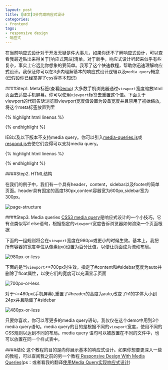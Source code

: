 ```yaml
---
layout: post
title: [译文]3步完成响应式设计
categories:
- frontend	
tags:
- responsive design
- 响应式
---
```



在当前响应式设计对于开发无疑是件大事儿，如果你还不了解响应式设计，可以查看我最近贴出来得关于[响应式网站]清单。对于新手，响应式设计听起来似乎有些复杂，事实上它远比你想象的要简单。我写了这个快速教程，帮助你迅速理解响应式设计。我保证你可以在3步内理解基本的响应式设计逻辑以及`media query`概念(已假设你已经掌握了css得基本知识)

####Step1. Meta标签(查看[Demo](http://webdesignerwall.com/demo/responsive-design/index.html))
大多数手机浏览器通过`viewport`宽度缩放html页面去适应手机屏幕。你可以使用`viewport`标签去重置这个值。下面关于viewport的代码告诉浏览器viewport宽度值设置为设备宽度并且禁用了初始缩放,将这个meta标签放置到<head>里

{% highlight html linenos %}

<meta name="viewport" content="width=device-width, initial-scale=1.0">

{% endhighlight %}

IE8以及以下版本不支持media query。你可以引入[media-queries.js](http://code.google.com/p/css3-mediaqueries-js/)或[respond.js](https://github.com/scottjehl/Respond)去使它们变得可以支持media query。

{% highlight html linenos %} 

<!--[if lt IE 9]>
	<script src="http://css3-mediaqueries-js.googlecode.com/svn/trunk/css3-mediaqueries.js"></script>
<![endif]-->

{% endhighlight %}


####Step2. HTML结构

在我们的例子中，我们有一个具有header，content，sidebar以及footer的简单页面。header具有固定的高度180px,content容器宽为600px,sidebar宽为300px。

![page-structure]({{site.IMG_PATH}}/page-structure.png)


####Step3. Media queries
[CSS3 media query](http://webdesignerwall.com/tutorials/css3-media-queries)是响应式设计的一个小技巧。它有点类似写if else语句，根据指定的`viewport`宽度告诉浏览器如何渲染一个页面根据   

下面的一组规则将会在`viewport`宽度在980px或更小的时候生效。基本上，我把所有容器的宽度单位从像素(px)设置为百分比值，以便让页面成为流动布局。


![980px-or-less]({{site.IMG_PATH}}/980px-or-less.png)

下面的是当`viewport`<=700px时生效，指定了#content和#sidebar宽度为auto并删除了float属性，以使它们的宽度可以充满显示页面

![700px-or-less]({{site.IMG_PATH}}/700px-or-less.png)

对于<=480px(手机屏幕),重置了#header的高度为auto,改变了h1的字体大小到24px并且隐藏了#sidebar

![480px-or-less]({{site.IMG_PATH}}/480px-or-less.png)


只要你喜欢，你可以写更多的media query语句。我仅仅在这个demo中用到3个media query语句。media query的目的是根据不同的`viewport`宽度，使用不同的CSS规则以达到不同的布局。media query 语句可以被放置在不同的文件中，也可以放置在同一个样式表中。

####结论
这个教程的目的是向你展示基本的响应式设计。如果你想要更深入一些的教程，可以查阅我之前的另一个教程[ Responsive Design With Media Queries](http://webdesignerwall.com/tutorials/responsive-design-with-css3-media-queries)(ps：或者看我的翻译[使用Media Query实现响应式设计]())
